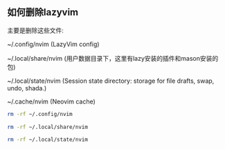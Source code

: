 ## 如何删除lazyvim

主要是删除这些文件:

~/.config/nvim (LazyVim config)

~/.local/share/nvim (用户数据目录下，这里有lazy安装的插件和mason安装的包)

~/.local/state/nvim (Session state directory: storage for file drafts, swap, undo, shada.)

~/.cache/nvim (Neovim cache)

```bash
rm -rf ~/.config/nvim
 
rm -rf ~/.local/share/nvim
 
rm -rf ~/.local/state/nvim
```